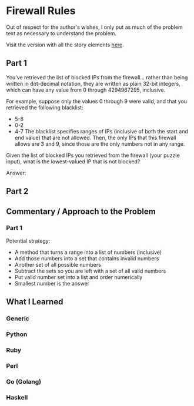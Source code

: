 # Firewall Rules

Out of respect for the author's wishes, I only put as much of the problem text as necessary to understand the problem.

Visit the version with all the story elements [here](https://adventofcode.com/2016/day/20).

## Part 1
You've retrieved the list of blocked IPs from the firewall... rather than being written in dot-decimal notation, they are written as plain 32-bit integers, which can have any value from 0 through 4294967295, inclusive.

For example, suppose only the values 0 through 9 were valid, and that you retrieved the following blacklist:

- 5-8
- 0-2
- 4-7
The blacklist specifies ranges of IPs (inclusive of both the start and end value) that are not allowed. Then, the only IPs that this firewall allows are 3 and 9, since those are the only numbers not in any range.

Given the list of blocked IPs you retrieved from the firewall (your puzzle input), what is the lowest-valued IP that is not blocked?

Answer: 

## Part 2

## Commentary / Approach to the Problem
### Part 1
Potential strategy:
- A method that turns a range into a list of numbers (inclusive)
- Add those numbers into a set that contains invalid numbers
- Another set of all possible numbers
- Subtract the sets so you are left with a set of all valid numbers
- Put valid number set into a list and order numerically
- Smallest number is the answer

## What I Learned

### Generic

### Python

### Ruby

### Perl

### Go (Golang)

### Haskell
